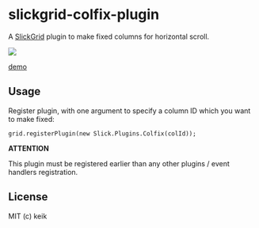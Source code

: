 # slickgrid-colfix-plugin

A [SlickGrid](https://github.com/mleibman/SlickGrid) plugin to make fixed columns for horizontal scroll.

![](https://github.com/keik/slickgrid-colfix-plugin/raw/master/screenshots/screenshot.png)

[demo](http://keik.info/products/slickgrid-colfix-plugin/examples/)

## Usage

Register plugin, with one argument to specify a column ID which you want to make fixed:

```
grid.registerPlugin(new Slick.Plugins.Colfix(colId));
```

**ATTENTION**

This plugin must be registered earlier than any other plugins / event handlers registration.


## License

MIT (c) keik
